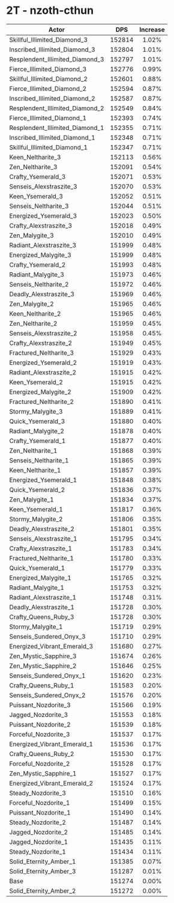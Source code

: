 # 2T - nzoth-cthun
| Actor | DPS | Increase |
|---|:---:|:---:|
|Skillful_Illimited_Diamond_3|152814|1.02%|
|Inscribed_Illimited_Diamond_3|152804|1.01%|
|Resplendent_Illimited_Diamond_3|152797|1.01%|
|Fierce_Illimited_Diamond_3|152776|0.99%|
|Skillful_Illimited_Diamond_2|152601|0.88%|
|Fierce_Illimited_Diamond_2|152594|0.87%|
|Inscribed_Illimited_Diamond_2|152587|0.87%|
|Resplendent_Illimited_Diamond_2|152549|0.84%|
|Fierce_Illimited_Diamond_1|152393|0.74%|
|Resplendent_Illimited_Diamond_1|152355|0.71%|
|Inscribed_Illimited_Diamond_1|152348|0.71%|
|Skillful_Illimited_Diamond_1|152347|0.71%|
|Keen_Neltharite_3|152113|0.56%|
|Zen_Neltharite_3|152091|0.54%|
|Crafty_Ysemerald_3|152071|0.53%|
|Senseis_Alexstraszite_3|152070|0.53%|
|Keen_Ysemerald_3|152052|0.51%|
|Senseis_Neltharite_3|152044|0.51%|
|Energized_Ysemerald_3|152023|0.50%|
|Crafty_Alexstraszite_3|152018|0.49%|
|Zen_Malygite_3|152010|0.49%|
|Radiant_Alexstraszite_3|151999|0.48%|
|Energized_Malygite_3|151999|0.48%|
|Crafty_Ysemerald_2|151993|0.48%|
|Radiant_Malygite_3|151973|0.46%|
|Senseis_Neltharite_2|151972|0.46%|
|Deadly_Alexstraszite_3|151969|0.46%|
|Zen_Malygite_2|151965|0.46%|
|Keen_Neltharite_2|151965|0.46%|
|Zen_Neltharite_2|151959|0.45%|
|Senseis_Alexstraszite_2|151958|0.45%|
|Crafty_Alexstraszite_2|151949|0.45%|
|Fractured_Neltharite_3|151929|0.43%|
|Energized_Ysemerald_2|151919|0.43%|
|Radiant_Alexstraszite_2|151915|0.42%|
|Keen_Ysemerald_2|151915|0.42%|
|Energized_Malygite_2|151909|0.42%|
|Fractured_Neltharite_2|151890|0.41%|
|Stormy_Malygite_3|151889|0.41%|
|Quick_Ysemerald_3|151880|0.40%|
|Radiant_Malygite_2|151878|0.40%|
|Crafty_Ysemerald_1|151877|0.40%|
|Zen_Neltharite_1|151868|0.39%|
|Senseis_Neltharite_1|151865|0.39%|
|Keen_Neltharite_1|151857|0.39%|
|Energized_Ysemerald_1|151848|0.38%|
|Quick_Ysemerald_2|151836|0.37%|
|Zen_Malygite_1|151834|0.37%|
|Keen_Ysemerald_1|151817|0.36%|
|Stormy_Malygite_2|151806|0.35%|
|Deadly_Alexstraszite_2|151801|0.35%|
|Senseis_Alexstraszite_1|151795|0.34%|
|Crafty_Alexstraszite_1|151783|0.34%|
|Fractured_Neltharite_1|151780|0.33%|
|Quick_Ysemerald_1|151779|0.33%|
|Energized_Malygite_1|151765|0.32%|
|Radiant_Malygite_1|151753|0.32%|
|Radiant_Alexstraszite_1|151748|0.31%|
|Deadly_Alexstraszite_1|151728|0.30%|
|Crafty_Queens_Ruby_3|151728|0.30%|
|Stormy_Malygite_1|151719|0.29%|
|Senseis_Sundered_Onyx_3|151710|0.29%|
|Energized_Vibrant_Emerald_3|151680|0.27%|
|Zen_Mystic_Sapphire_3|151674|0.26%|
|Zen_Mystic_Sapphire_2|151646|0.25%|
|Senseis_Sundered_Onyx_1|151620|0.23%|
|Crafty_Queens_Ruby_1|151583|0.20%|
|Senseis_Sundered_Onyx_2|151576|0.20%|
|Puissant_Nozdorite_3|151566|0.19%|
|Jagged_Nozdorite_3|151553|0.18%|
|Puissant_Nozdorite_2|151539|0.18%|
|Forceful_Nozdorite_3|151537|0.17%|
|Energized_Vibrant_Emerald_1|151536|0.17%|
|Crafty_Queens_Ruby_2|151530|0.17%|
|Forceful_Nozdorite_2|151528|0.17%|
|Zen_Mystic_Sapphire_1|151527|0.17%|
|Energized_Vibrant_Emerald_2|151524|0.17%|
|Steady_Nozdorite_3|151510|0.16%|
|Forceful_Nozdorite_1|151499|0.15%|
|Puissant_Nozdorite_1|151490|0.14%|
|Steady_Nozdorite_2|151487|0.14%|
|Jagged_Nozdorite_2|151485|0.14%|
|Jagged_Nozdorite_1|151435|0.11%|
|Steady_Nozdorite_1|151434|0.11%|
|Solid_Eternity_Amber_1|151385|0.07%|
|Solid_Eternity_Amber_3|151287|0.01%|
|Base|151274|0.00%|
|Solid_Eternity_Amber_2|151272|0.00%|
